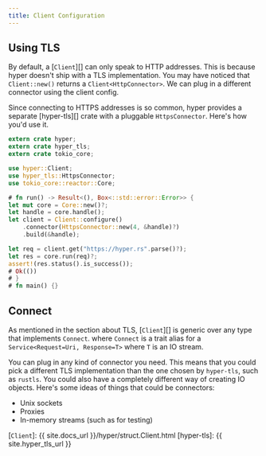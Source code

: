 ```yaml
---
title: Client Configuration
---
```


## Using TLS

By default, a [`Client`][] can only speak to HTTP addresses. This is because hyper doesn't
ship with a TLS implementation. You may have noticed that `Client::new()` returns a 
`Client<HttpConnector>`. We can plug in a different connector using the client config.

Since connecting to HTTPS addresses is so common, hyper provides a separate [hyper-tls][]
crate with a pluggable `HttpsConnector`. Here's how you'd use it.

```rust
extern crate hyper;
extern crate hyper_tls;
extern crate tokio_core;

use hyper::Client;
use hyper_tls::HttpsConnector;
use tokio_core::reactor::Core;

# fn run() -> Result<(), Box<::std::error::Error>> {
let mut core = Core::new()?;
let handle = core.handle();
let client = Client::configure()
    .connector(HttpsConnector::new(4, &handle)?)
    .build(&handle);

let req = client.get("https://hyper.rs".parse()?);
let res = core.run(req)?;
assert!(res.status().is_success());
# Ok(())
# }
# fn main() {}
```

## Connect

As mentioned in the section about TLS, [`Client`][] is generic over any type that
implements `Connect`. where `Connect` is a trait alias for a
`Service<Request=Uri, Response=T>` where `T` is  an IO stream.

You can plug in any kind of connector you need. This means that you could pick a
different TLS implementation than the one chosen by `hyper-tls`, such as `rustls`.
You could also have a completely different way of creating IO objects. Here's some
ideas of things that could be connectors:

- Unix sockets
- Proxies
- In-memory streams (such as for testing)

[`Client`]: {{ site.docs_url }}/hyper/struct.Client.html
[hyper-tls]: {{ site.hyper_tls_url }}
